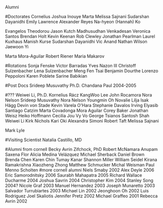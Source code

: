 Alumni


#Doctorates
Cornelius
Joshua Inouye
Marta
Melissa Sajnani
Sudarshan Dayanidhi
Emily Lawrence
Alexander Reyes
Na-hyeon (Hannah) Ko

Evangelos Theodorou
Jason Kutch
Madhusudhan Venkadesan
Veronica Santos
Brendan Holt
Kevin Keenan
Rob Clewley
Jonathan Pearlman
Laurel Kuxhaus
Manish Kurse
Sudarshan Dayanidhi
Vic Anand
Nathan Wilson
Jaewoon Yi

Marta Mora-Aguilar
Robert Riener
Maria Makarov



#Rotations
Sonja Fenske
Victor Barradas
Yves Nazon III
Christoff Sulzenbacher
Lena Sulzenbacher
Meng Fen Tsai
Benjamin Dourthe
Lorenzo Peppoloni
Karen Poblete
Sarine Babikian

#Post Docs
Srideep Musuvathy Ph.D.
Chandana Paul 2004-2005

#???
Weiwei Li, Ph.D.
Kornelius Rácz
KangWoo Lee
John Rocamora
Nora Nelson
Srideep Musuvathy
Nora Nelson
Youngmin Oh
Novalie Lilja
Isak H&auml;gg
Devin von Stade 
Kevin Varela O'Hara 
Stephanie Davalos 
Irving Elyasib Santiago Catzim 
Marta Covadonga Mora Aguilar
Corey Baker
Jonathan Weisz
Heiko Hoffmann
Cecilia Jou 
Vy Vo 
George Tsianos 
Santosh Shah 
Weiwei Li </a>
Kirk Nichols 
Kari Oki 
Alexandra Simoni 
Robert Taft 
Melissa Sajnani </a>

Mark Lyle

#Visiting Scientist
Natalia Castillo, MD


#Alumni from cornell
Becky Avrin Zifchock, PhD
Robert McNamara
Anupam Saxena
Flor Alicia Medina Vel&aacute;zquez
Michael Sherback
Daniel Brown
Brenda Chen
Karen Chin
Tumay Kanar
Shannon Miller
William Seidel
Kirana Ramakrishna
Xiaozheng Zhong
Matthew Schmucker
Michal Weisman
Paul Menno Scholten
#more cornell alumni
Niels Smaby 2002
Alex Deyle 2006
Eric Samorodnitsky 2006
Saurabh Mahapatra 2005
Richard Wallace Ducharme 2004
Joshua Savrin 2004
Christopher Kim 2004
Stanley Song 2004?
Nicole Graf 2003
Manuel Hernandez 2003
Joseph Munaretto 2003
Salvador Turrubiartes 2003
Michael Lin 2002
Jeonghoon Oh 2002
Luis Rodriguez
Joel Skaliotis
Jennifer Pretz 2002
Michael Graffeo 2001
Rebecca Avrin 2002



